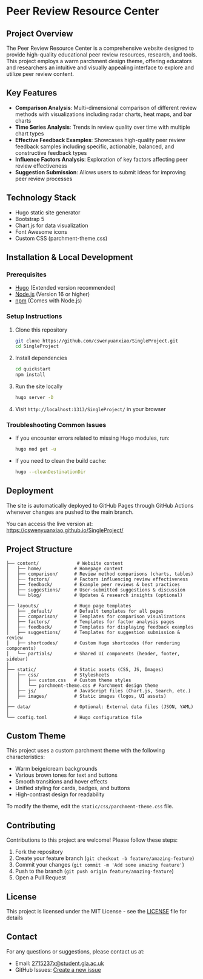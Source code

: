 # Peer Review Resource Center

## Project Overview

The Peer Review Resource Center is a comprehensive website designed to provide high-quality educational peer review resources, research, and tools. This project employs a warm parchment design theme, offering educators and researchers an intuitive and visually appealing interface to explore and utilize peer review content.

## Key Features

- **Comparison Analysis**: Multi-dimensional comparison of different review methods with visualizations including radar charts, heat maps, and bar charts
- **Time Series Analysis**: Trends in review quality over time with multiple chart types
- **Effective Feedback Examples**: Showcases high-quality peer review feedback samples including specific, actionable, balanced, and constructive feedback types
- **Influence Factors Analysis**: Exploration of key factors affecting peer review effectiveness
- **Suggestion Submission**: Allows users to submit ideas for improving peer review processes

## Technology Stack

- Hugo static site generator
- Bootstrap 5
- Chart.js for data visualization
- Font Awesome icons
- Custom CSS (parchment-theme.css)

## Installation & Local Development

### Prerequisites

- [Hugo](https://gohugo.io/installation/) (Extended version recommended)
- [Node.js](https://nodejs.org/) (Version 16 or higher)
- [npm](https://www.npmjs.com/) (Comes with Node.js)

### Setup Instructions

1. Clone this repository
   ```bash
   git clone https://github.com/cswenyuanxiao/SingleProject.git
   cd SingleProject
   ```

2. Install dependencies
   ```bash
   cd quickstart
   npm install
   ```

3. Run the site locally
   ```bash
   hugo server -D
   ```

4. Visit `http://localhost:1313/SingleProject/` in your browser

### Troubleshooting Common Issues

- If you encounter errors related to missing Hugo modules, run:
  ```bash
  hugo mod get -u
  ```

- If you need to clean the build cache:
  ```bash
  hugo --cleanDestinationDir
  ```

## Deployment

The site is automatically deployed to GitHub Pages through GitHub Actions whenever changes are pushed to the main branch.

You can access the live version at: https://cswenyuanxiao.github.io/SingleProject/

## Project Structure

```plaintext
├── content/              # Website content
│   ├── home/            # Homepage content
│   ├── comparison/      # Review method comparisons (charts, tables)
│   ├── factors/         # Factors influencing review effectiveness
│   ├── feedback/        # Example peer reviews & best practices
│   ├── suggestions/     # User-submitted suggestions & discussion
│   └── blog/            # Updates & research insights (optional)
│
├── layouts/             # Hugo page templates
│   ├── _default/        # Default templates for all pages
│   ├── comparison/      # Templates for comparison visualizations
│   ├── factors/         # Templates for factor analysis pages
│   ├── feedback/        # Templates for displaying feedback examples
│   ├── suggestions/     # Templates for suggestion submission & review
│   ├── shortcodes/      # Custom Hugo shortcodes (for rendering components)
│   └── partials/        # Shared UI components (header, footer, sidebar)
│
├── static/              # Static assets (CSS, JS, Images)
│   ├── css/             # Stylesheets
│   │   ├── custom.css   # Custom theme styles
│   │   └── parchment-theme.css # Parchment design theme
│   ├── js/              # JavaScript files (Chart.js, Search, etc.)
│   ├── images/          # Static images (logos, UI assets)
│
├── data/                # Optional: External data files (JSON, YAML)
│
└── config.toml          # Hugo configuration file
```

## Custom Theme

This project uses a custom parchment theme with the following characteristics:

- Warm beige/cream backgrounds
- Various brown tones for text and buttons
- Smooth transitions and hover effects
- Unified styling for cards, badges, and buttons
- High-contrast design for readability

To modify the theme, edit the `static/css/parchment-theme.css` file.

## Contributing

Contributions to this project are welcome! Please follow these steps:

1. Fork the repository
2. Create your feature branch (`git checkout -b feature/amazing-feature`)
3. Commit your changes (`git commit -m 'Add some amazing feature'`)
4. Push to the branch (`git push origin feature/amazing-feature`)
5. Open a Pull Request

## License

This project is licensed under the MIT License - see the [LICENSE](LICENSE) file for details

## Contact

For any questions or suggestions, please contact us at:

- Email: 2715237x@student.gla.ac.uk
- GitHub Issues: [Create a new issue](https://github.com/cswenyuanxiao/SingleProject/issues/new)
